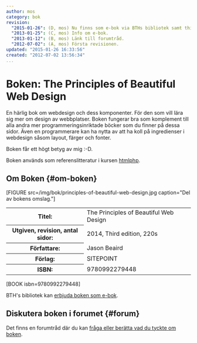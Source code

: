 ```yaml
---
author: mos
category: bok
revision:
  "2015-01-26": (D, mos) Nu finns som e-bok via BTHs bibliotek samt third edition.
  "2013-01-25": (C, mos) Info om e-bok.
  "2013-01-12": (B, mos) Länk till forumtråd.
  "2012-07-02": (A, mos) Första revisionen.
updated: "2015-01-26 16:33:56"
created: "2012-07-02 13:56:34"
...
```

Boken: The Principles of Beautiful Web Design
==================================

En härlig bok om webdesign och dess komponenter. För den som vill lära sig mer om design av webbplatser. Boken fungerar bra som komplement till alla andra mer programmeringsinriktade böcker som du finner på dessa sidor. Även en programmerare kan ha nytta av att ha koll på ingredienser i webdesign såsom layout, färger och fonter.

<!--more-->

Boken får ett högt betyg av mig :-D.

Boken används som referenslitteratur i kursen [htmlphp](htmlphp).



Om Boken {#om-boken}
--------------------

[FIGURE src=/img/bok/principles-of-beautiful-web-design.jpg caption="Del av bokens omslag."]

<table>
<tr><th>Titel:</th><td>The Principles of Beautiful Web Design<td></tr>
<tr><th>Utgiven, revision, antal sidor:</th><td>2014, Third edition, 220s<td></tr>
<tr><th>Författare:</th><td>Jason Beaird<td></tr>
<tr><th>Förlag:</th><td>SITEPOINT<td></tr>
<tr><th>ISBN:</th><td>9780992279448<td></tr>
</table>

[BOOK isbn=9780992279448]

BTH's bibliotek kan [erbjuda boken som e-bok](http://goo.gl/G6ujQX</).



Diskutera boken i forumet {#forum}
----------------------------------

Det finns en forumtråd där du kan [fråga eller berätta vad du tyckte om boken](f/5351).
